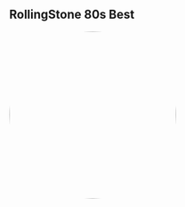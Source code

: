 
<style>
figure {
  border: 0px #cccccc solid;
  padding: 4px;
  margin: auto;
  align: center;
}

figcaption {
  background-color: white;
  color: black;
  font-style: bold;
  padding: 2px;
  text-align: center;
}
</style>

<h2>RollingStone 80s Best</h2>
<a href="https://radioninjapirata.github.io/radio_rollingbest80s.html" target="_blank"><img src="https://mosaic.scdn.co/640/ab67616d0000b27321ebf49b3292c3f0f575f0f5ab67616d0000b273bc85815182a0877b04310ad0ab67616d0000b273c08d7a95ee38932cadaaf044ab67616d0000b273e56fa8c916dc6ce419dcf557" height="300" width="auto" style="border-radius:50%"></a>

